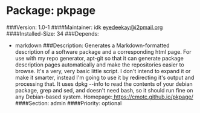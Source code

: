 Package: pkpage 
============= 

###Version: 1.0-1
####Maintainer: idk eyedeekay@i2pmail.org
####Installed-Size: 34
###Depends:
  * markdown
###Description:
 Generates a Markdown-formatted description of a software package
and a corresponding html page. For use with my repo generator, apt-git so that
it can generate package description pages automatically and make the
repositories easier to browse. It's a very, very basic little script. I don't
intend to expand it or make it smarter, instead I'm going to use it by
redirecting it's output and processing that. It uses dpkg --info to read the
contents of your debian package, grep and sed, and doesn't need bash, so it
should run fine on any Debian-based system.
Homepage:[ https://cmotc.github.io/pkpage/ ](https://cmotc.github.io/pkpage/)
####Section: admin
####Priority: optional
